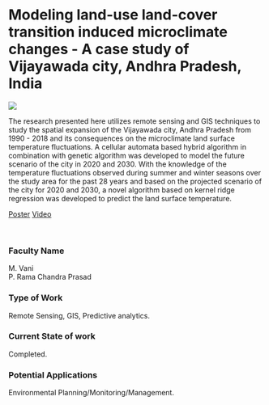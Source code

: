 # Modeling land-use land-cover transition induced microclimate changes - A case study of Vijayawada city, Andhra Pradesh, India

![](https://i.imgur.com/OuKe2xc.png)

The research presented here utilizes remote sensing and GIS techniques to study the spatial expansion of the Vijayawada city, Andhra Pradesh from 1990 - 2018 and its consequences on the microclimate land surface temperature fluctuations. A cellular automata based hybrid algorithm in combination with genetic algorithm was developed to model the future scenario of the city in 2020 and 2030. With the knowledge of the temperature fluctuations observed during summer and winter seasons over the study area for the past 28 years and based on the projected scenario of the city for 2020 and 2030, a novel algorithm based on kernel ridge regression was developed to predict the land surface temperature.

[Poster](26.%20Modeling%20land-use%20land-cover%20transition%20induced%20microclimate%20changes%20-%20A%20case%20study%20of%20Vijayawada%20city%2C%20Andhra%20Pradesh%2C%20India.pdf)
[Video](https://rndshowcase.iiit.ac.in/tto/TTO_website_data/Videos/273.mp4)

<br>


### Faculty Name

M. Vani<br>
P. Rama Chandra Prasad


### Type of Work

Remote Sensing, GIS, Predictive analytics.


### Current State of work

Completed.


### Potential Applications

Environmental Planning/Monitoring/Management.
